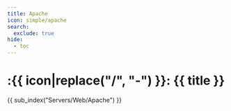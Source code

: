 ```yaml
---
title: Apache
icon: simple/apache
search:
  exclude: true
hide:
  - toc
---
```


# :{{ icon|replace("/", "-") }}: {{ title }}

{{ sub_index("Servers/Web/Apache") }}
